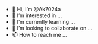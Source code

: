 - 👋 Hi, I’m @Ak7024a
- 👀 I’m interested in ...
- 🌱 I’m currently learning ...
- 💞️ I’m looking to collaborate on ...
- 📫 How to reach me ...

<!---
Ak7024a/Ak7024a is a ✨ special ✨ repository because its `README.md` (this file) appears on your GitHub profile.
You can click the Preview link to take a look at your changes.
--->
